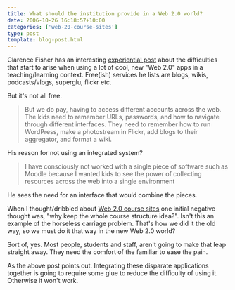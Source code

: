 ```yaml
---
title: What should the institution provide in a Web 2.0 world?
date: 2006-10-26 16:18:57+10:00
categories: ['web-20-course-sites']
type: post
template: blog-post.html
---
```

Clarence Fisher has an interesting [experiential post](http://remoteaccess.typepad.com/remote_access/2006/10/small_pieces_ve.html) about the difficulties that start to arise when using a lot of cool, new "Web 2.0" apps in a teaching/learning context. Free(ish) services he lists are blogs, wikis, podcasts/vlogs, superglu, flickr etc.

But it's not all free.

> But we do pay, having to access different accounts across the web. The kids need to remember URLs, passwords, and how to navigate through different interfaces. They need to remember how to run WordPress, make a photostream in Flickr, add blogs to their aggregator, and format a wiki.

His reason for not using an integrated system?

> I have consciously not worked with a single piece of software such as Moodle because I wanted kids to see the power of collecting resources across the web into a single environment

He sees the need for an interface that would combine the pieces.

When I thought/dribbled about [Web 2.0 course sites](http://cq-pan.cqu.edu.au/david-jones/blog/?p=15) one initial negative thought was, "why keep the whole course structure idea?". Isn't this an example of the horseless carriage problem. That's how we did it the old way, so we must do it that way in the new Web 2.0 world?

Sort of, yes. Most people, students and staff, aren't going to make that leap straight away. They need the comfort of the familiar to ease the pain.

As the above post points out. Integrating these disparate applications together is going to require some glue to reduce the difficulty of using it. Otherwise it won't work.